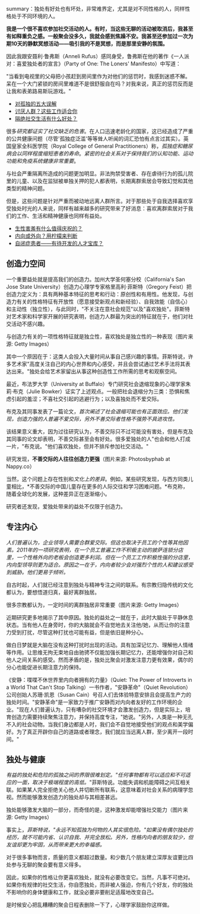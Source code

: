 summary：独处有好处也有坏处，非常难界定，尤其是对不同性格的人，同样性格处于不同环境的人。

**我是一个很不喜欢参加社交活动的人。有时，当这些无聊的活动被取消后，我甚至有如释重负之感。一般聚会没多久，我就会感到焦躁不安。我甚至还参加过一次为期10天的静默冥想活动——吸引我的不是冥想，而是那里安静的氛围。**

因此我跟安聂利·鲁弗斯（Anneli Rufus）感同身受，鲁弗斯在他的著作《一人派对：喜爱独处者的宣言》（Party of One: The Loners' Manifesto）中写道：

"当看到电视里的父母把小孩赶到房间里作为对他们的惩罚时，我感到迷惑不解。呆在一个大门紧锁的房间里难道不是很舒服自在吗？对我来说，真正的惩罚反而是让我和表弟路易斯玩游戏。"

- [对孤独的五大误解](https://www.bbc.com/ukchina/simp/vert-fut-43218759)
- [讨厌人群？这些工作适合你](https://www.bbc.com/ukchina/simp/vert_cap/2016/10/161003_vert_cap_hate-people-here-are-the-jobs-for-you)
- [隔绝社交生活有什么好处？](https://www.bbc.com/ukchina/simp/vert-cap-41748645)

很多*研究都证实了社交缺乏的危害*。在人口迅速老龄化的国家，这已经造成了严重的公共健康问题（尽管'孤独症泛滥'等等耸人听闻的词汇恐怕有点言过其实）。英国皇家全科医学院（Royal College of General Practitioners）称，*孤独症和糖尿病会以同样程度缩短患者的寿命*。*紧密的社会关系对于保持我们的认知功能、运动功能和免疫系统健康非常重要*。



与社会严重隔离所造成的问题更加明显。非法拘禁受害者、存在虐待行为的孤儿院里的儿童、以及在监狱被单独关押的犯人都表明，长期离群索居会导致幻觉和其他类型的精神问题。

但是，这些问题是针对严重而被动地远离人群所言。对于那些处于自我选择喜欢享受独处时光的人来说，同样有越来越多的研究带来了好消息：喜欢离群索居对于我们的工作、生活和精神健康也同样有益处。

- [生性害羞有什么值得庆祝的？](https://www.bbc.com/ukchina/simp/vert_fut/2016/09/160916_vert_fut_why-we-should-celebrate-shyness)
- [内向或外向？用柠檬来判断](https://www.bbc.com/ukchina/simp/vert_fut/2016/05/160503_vert_fut_what-can-a-lemon-tell-you-about-your-personality)
- [自闭症患者——有待开发的人才宝库？](https://www.bbc.com/ukchina/simp/vert_cap/2016/01/160119_vert_cap_austitic_workers)

## 创造力空间

一个重要益处就是提高我们的创造力。加州大学圣何塞分校（California's San Jose State University）创造力心理学专家格里高利·菲斯特（Gregory Feist）把创造力定义为：具有两种基本特征的思考和行动：原创性和有用性。他发现，与创造力有关的性格特征有开放性（愿意接受新观点和新经验）、自我效能（自信心）和主动性（独立性），与此同时，"不关注在意社会规范"以及"喜欢独处"。菲斯特对艺术家和科学家开展的研究表明，创造力人群最为突出的特征就在于，他们对社交活动不感兴趣。


与创造力有关的一项性格特征就是独立性，喜欢独处是独立性的一种表现（图片来源: Getty Images）

其中一个原因在于：这类人会投入大量时间从事自己感兴趣的事情。菲斯特说，许多艺术家"高度关注自己的内心世界和内心感受，并且会尝试通过艺术手法将其表达出来。"独处会给艺术家留出从事这种创造性工作所需的思考和观察空间。

最近，布法罗大学（University at Buffalo）专门研究社会退缩现象的心理学家朱莉·布克（Julie Bowker）证实了上述观点。一般把社会退缩分为三类：恐惧和焦虑引起的羞涩；不喜社交引起的逃避行为；以及喜独处而不爱交际。

布克及其同事发表了一篇论文，*首次阐述了社会退缩可能也有正面效应。他们发现，创造力强的人普遍不爱交际，另外不善交际者性格不强势不具进攻性。*

该结果意义重大，因为过往研究认为，不善交际只不过可能没有害处，但是布克及其同事的论文却表明，不善交际甚至会有好处。很多爱独处的人"也会和他人打成一片，"布克说。"他们喜欢独处，但并不排斥参加社交活动。"


研究发现，**不善交际的人往往创造力更强**（图片来源: Photosbyphab at Nappy.co）

当然，这个问题上存在性别和*文化上的差异*。例如，某些研究发现，与西方同类儿童相比，*不善交际的中国儿童存在更多的人际交往和学习困难问题。*布克称，随着全球化的发展，这种差异正在逐渐缩小。

研究者还发现，爱独处带来的益处不仅限于创造力。

## 专注内心

*人们普遍认为，企业领导人需要合群爱交际。但这也取决于员工的个性等其他因素。2011年的一项研究表明，在一个员工普遍工作不积极主动的披萨连锁分店里，一个性格外向的老板会创造更多利润。但在一个员工工作积极性强的分店里，内向型领导则更为适合。原因之一在于，内向者较少会对强烈个性的人和建议感受到威胁。他们更易于倾听。*

自古时起，人们就已经注意到独处与精神专注之间的联系。有宗教归隐传统的文化都认为，要想悟道归真，最好离群独居。


很多宗教都认为，一定时间的离群独居非常重要（图片来源: Getty Images）

近期研究更多地揭示了其中原因。独处的益处之一就在于，此时大脑处于平静休息状态。当有他人在身旁时，你的大脑就会不自觉地去关注他/她，从而让你的注意力受到打扰，尽管这种打扰也可能有益，但是依旧是种分心。

做白日梦就是大脑在没有这种打扰时出现的活动。具有加深记忆力、理解他人情绪等作用。让思维无拘无束地自由驰骋不仅能加强长期记忆力，还能增强你对自己和他人之间关系的感受。然而矛盾的是，独处比聚会对激发注意力更有效果，偶尔的分心也能促进长期注意力的保持。

《安静：喋喋不休世界里内向者拥有的力量》（Quiet: The Power of Introverts in a World That Can't Stop Talking）一书作者，"安静革命"（Quiet Revolution）公司创始人苏珊·凯恩（Susan Cain）号召人们去体验特意安排且会提高生产力的独处时间。"安静革命"是一家致力于推广安静而对内向者友好的工作环境的企业。"现在人们普遍认为，只有嘈杂的社交环境才会激发创造力，但是实际上，培育创造力需要持续聚焦注意力，并保持高度专注，"她说。"另外，人类是一种无孔不入的社会动物。当我们身边都是人时，我们会不自觉地接受他们的观点和美学偏好。为了真正开辟你自己的道路或者理念，我们就应当远离人群，至少离开一段时间。"

## 独处与健康

*有益的独处和危险的孤独之间的界限很难划定。"任何事物都有可以适应和不可适应的一面，取决于极端程度的高低。*"菲斯特说。功能失调和机能障碍之间互相关联。如果某人完全拒绝关心他人并切断所有联系，这意味着对社会关系的病理学忽视。然而能够激发创造力的独处却与其相差甚远。


独处能够激发大脑的一部分，而奇怪的是，这种激发却能增强社交能力（图片来源: Getty Images）

事实上，*菲斯特说，"永远不知孤独为何物的人其实很危险。"如果没有偶尔独处的经历，就不可能内省、认识自我、并完全放松。另外，性格内向者的朋友较少，但友谊却更为牢固，从而带来更大的幸福感。*

对于很多事物而言，质量的意义都超过数量。和少数几个朋友建立深厚友谊要比四处参与无聊的聚会要有意义得多。

因此，如果你的性格让你更喜欢独处，就没有必要改变它。当然，凡事不可绝对。如果你有规律的社交生活，你自愿独处，而非被人强迫，你有几个好友，你的独处不影响你的身体健康和工作，就没必要非要削足适履地改变自己。

是时候安心把乱糟糟的聚会日程表删除一下了，心理学家鼓励你这样做。

